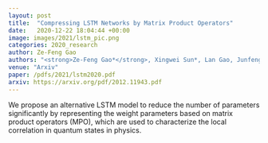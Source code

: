 ```yaml
---
layout: post
title:  "Compressing LSTM Networks by Matrix Product Operators"
date:   2020-12-22 18:04:44 +00:00
image: images/2021/lstm_pic.png
categories: 2020_research
author: Ze-Feng Gao
authors: "<strong>Ze-Feng Gao*</strong>, Xingwei Sun*, Lan Gao, Junfeng Li<sup>#</sup>, Zhong-Yi Lu<sup>#</sup>"
venue: "Arxiv"
paper: /pdfs/2021/lstm2020.pdf
arxiv: https://arxiv.org/pdf/2012.11943.pdf
---
```

We propose an alternative LSTM model to reduce the number of parameters significantly by representing the weight parameters based on matrix product operators (MPO), which are used to characterize the local correlation in quantum states in physics.